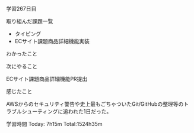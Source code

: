 学習267日目

取り組んだ課題一覧

- タイピング
- ECサイト課題商品詳細機能実装

わかったこと

次にやること

ECサイト課題商品詳細機能PR提出

感じたこと

AWSからのセキュリティ警告や史上最もごちゃついたGit/GitHubの整理等のトラブルシューティングに追われた1日だった。

学習時間 Today: 7h15m Total:1524h35m